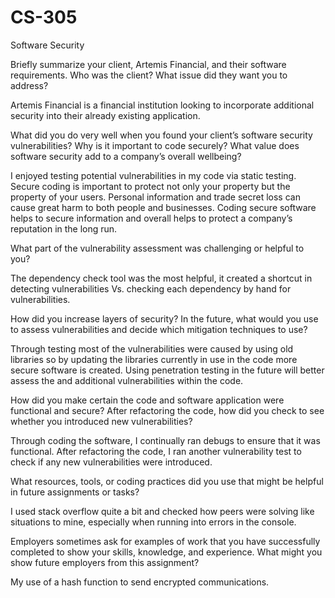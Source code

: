 # CS-305
Software Security

Briefly summarize your client, Artemis Financial, and their software requirements. Who was the client? What issue did they want you to address?

Artemis Financial is a financial institution looking to incorporate additional security into their already existing application.

What did you do very well when you found your client’s software security vulnerabilities? Why is it important to code securely? What value does software security add to a company’s overall wellbeing?

I enjoyed testing potential vulnerabilities in my code via static testing. Secure coding is important to protect not only your property but the property of your users. Personal information and trade secret loss can cause great harm to both people and businesses. Coding secure software helps to secure information and overall helps to protect a company’s reputation in the long run.

What part of the vulnerability assessment was challenging or helpful to you?

The dependency check tool was the most helpful, it created a shortcut in detecting vulnerabilities Vs. checking each dependency by hand for vulnerabilities.

How did you increase layers of security? In the future, what would you use to assess vulnerabilities and decide which mitigation techniques to use?

Through testing most of the vulnerabilities were caused by using old libraries so by updating the libraries currently in use in the code more secure software is created. Using penetration testing in the future will better assess the and additional vulnerabilities within the code.

How did you make certain the code and software application were functional and secure? After refactoring the code, how did you check to see whether you introduced new vulnerabilities?

Through coding the software, I continually ran debugs to ensure that it was functional. After refactoring the code, I ran another vulnerability test to check if any new vulnerabilities were introduced.

What resources, tools, or coding practices did you use that might be helpful in future assignments or tasks?

I used stack overflow quite a bit and checked how peers were solving like situations to mine, especially when running into errors in the console.

Employers sometimes ask for examples of work that you have successfully completed to show your skills, knowledge, and experience. What might you show future employers from this assignment?

My use of a hash function to send encrypted communications.
